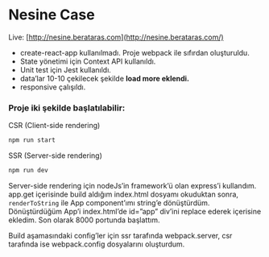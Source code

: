 # Nesine Case

Live: [http://nesine.berataras.com](http://nesine.berataras.com/)

- create-react-app kullanılmadı. Proje webpack ile sıfırdan oluşturuldu.
- State yönetimi için Context API kullanıldı.
- Unit test için Jest kullanıldı.
- data’lar 10-10 çekilecek şekilde **load more eklendi.**
- responsive çalışıldı.

### Proje iki şekilde başlatılabilir:

CSR (Client-side rendering)

```html
npm run start
```

SSR (Server-side rendering)

```html
npm run dev
```

Server-side rendering için nodeJs’in framework’ü olan express’i kullandım. app.get içerisinde build aldığım index.html dosyamı okuduktan sonra, `renderToString` ile App component’ımı string’e dönüştürdüm. Dönüştürdüğüm App’i index.html’de id=”app” div’ini replace ederek içerisine ekledim. Son olarak 8000 portunda başlattım.

Build aşamasındaki config’ler için ssr tarafında webpack.server, csr tarafında ise webpack.config dosyalarını oluşturdum.
